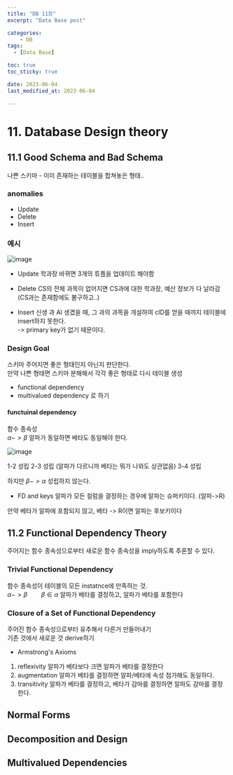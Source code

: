 ```yaml
---
title: "DB 11장"
excerpt: "Data Base post"

categories:
    - DB
tags:
  - [Data Base]

toc: true
toc_sticky: true

date: 2023-06-04
last_modified_at: 2023-06-04

---
```


# 11. Database Design theory

## 11.1 Good Schema and Bad Schema
나쁜 스키마 - 이미 존재하는 테이블을 합쳐놓은 형태..
### anomalies
- Update
- Delete
- Insert

### 예시

![image](https://github.com/ssoxong/ssoxong.github.io/assets/112956015/04656ffb-ffaa-4de7-8dd8-35e7fe76b14f)

- Update
학과장 바뀌면 3개의 튜플을 업데이트 해야함

- Delete
CS의 전체 과목이 없어지면 CS과에 대한 학과장, 예산 정보가 다 날라감  
(CS과는 존재함에도 불구하고..)  

- Insert
신생 과 AI 생겼을 때, 그 과의 과목을 개설하여 cID를 얻을 때까지 테이블에 insert하지 못한다.  
-> primary key가 없기 때문이다.


### Design Goal
스키마 주어지면 좋은 형태인지 아닌지 판단한다.  
만약 나쁜 형태면 스키마 분해해서 각각 좋은 형태로 다시 테이블 생성  
- functional dependency
- multivalued dependency
로 하기

#### functuinal dependency
함수 종속성  
$\alpha -> \beta$
알파가 동일하면 베타도 동일해야 한다.  

![image](https://github.com/ssoxong/ssoxong.github.io/assets/112956015/e3b9fc95-5a59-4c5b-9672-6d6f374f414c)

1-2 성립
2-3 성립 (알파가 다르니까 베타는 뭐가 나와도 상관없음)
3-4 성립

하지만 
$\beta -> \alpha$
성립하지 않는다.

- FD and keys
알파가 모든 컬럼을 결정하는 경우에 알파는 슈퍼키이다. (알파->R)  

만약 베타가 알파에 포함되지 않고, 베타 -> R이면 알파는 후보키이다  

## 11.2 Functional Dependency Theory
주어지는 함수 종속성으로부터 새로운 함수 종속성을 imply하도록 추론할 수 있다.

### Trivial Functional Dependency
함수 종속성이 테이블의 모든 instatnce에 만족하는 것.  
$\alpha -> \beta\qquad \beta\in\alpha$
알파가 베타를 결정하고, 알파가 베타를 포함한다  

### Closure of a Set of Functional Dependency
주어진 함수 종속성으로부터 유추해서 다른거 만들어내기  
기존 것에서 새로운 것 derive하기  

- Armstrong's Axioms
1. reflexivity
    알파가 베타보다 크면 알파가 베타를 결정한다
2. augmentation
    알파가 베타를 결정하면 알파/베타에 속성 첨가해도 동일하다.
3. transitivity
    알파가 베타를 결정하고, 베타가 감마를 결정하면 알파도 감마를 결정한다.

## Normal Forms

## Decomposition and Design

## Multivalued Dependencies